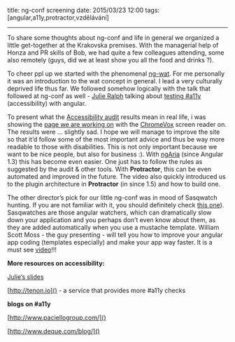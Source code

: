title: ng-conf screening
date: 2015/03/23 12:00
tags: [angular,a11y,protractor,vzdělávání]

---

To share some thoughts about ng-conf and life in general we organized a little get-together at the Krakovska premises. With the managerial help of Honza and PR skills of Bob, we had quite a few colleagues attending, some also remotely (guys, did we at least show you all the food and drinks ?).

<!-- more -->

To cheer ppl up we started with the phenomenal [ng-wat](https://www.youtube.com/watch?v=M_Wp-2XA9ZU). For me personally it was an introduction to the wat concept in general. I lead a very culturally deprived life thus far. We followed somehow logically with the talk that followed at ng-conf as well - [Julie Ralph](https://twitter.com/SomeJulie) talking about [testing #a11y](https://www.youtube.com/watch?v=_2Pt6Xx94Bc) (accessibility) with angular.

To present what the [Accessibility audit](https://chrome.google.com/webstore/detail/accessibility-developer-t/fpkknkljclfencbdbgkenhalefipecmb?hl=en) results mean in real life, i was showing the [page we are working on](http://recipes-plus.co.uk/) with the [ChromeVox](https://chrome.google.com/webstore/detail/chromevox/kgejglhpjiefppelpmljglcjbhoiplfn?hl=en) screen reader on. The results were … slightly sad. I hope we will manage to improve the site so that it’d follow some of the most important advice and thus be way more readable to those with disabilities. This is not only important because we want to be nice people, but also for business :). With [ngAria](https://docs.angularjs.org/api/ngAria) (since Angular 1.3) this has become even easier. One just has to follow the rules as suggested by the audit & other tools. With **Protractor**, this can be even automated and improved in the future. The video also quickly introduced us to the plugin architecture in **Protractor** (in since 1.5) and how to build one.

The other director’s pick for our little ng-conf was in mood of Sasqwatch hunting. If you are not familiar with it, you should definitely check [this one](https://www.youtube.com/watch?v=wbcJfg-d5nI&list=PLOETEcp3DkCoNnlhE-7fovYvqwVPrRiY7&index=16)). Sasqwatches are those angular watchers, which can dramatically slow down your application and you perhaps don’t even know about them, as they are added automatically when you use a mustache template. William Scott Moss - the guy presenting - will tell you how to improve your angular app coding (templates especially) and make your app way faster. It is a must see [video](https://www.youtube.com/watch?v=wbcJfg-d5nI&list=PLOETEcp3DkCoNnlhE-7fovYvqwVPrRiY7&index=16)!!!

**More resources on accessibility:**

[Julie’s slides](http://t.co/7ZSnfszIuV)

[http://tenon.io]() - a service that provides more #a11y checks

**blogs on #a11y**

[http://www.paciellogroup.com/]()

[http://www.deque.com/blog/]()
